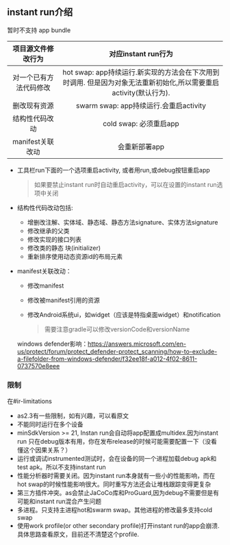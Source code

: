 ## instant run介绍

暂时不支持 app bundle

|   项目源文件修改行为   |                     对应instant run行为                      |
| :--------------------: | :----------------------------------------------------------: |
| 对一个已有方法代码修改 | hot swap: app持续运行.新实现的方法会在下次用到时调用. 但是因为对象无法重新初始化,所以需要重启activity(默认行为). |
|      删改现有资源      |            swarm swap: app持续运行.会重启activity            |
|     结构性代码改动     |                    cold swap: 必须重启app                    |
|    manifest关联改动    |                        会重新部署app                         |

- 工具栏run下面的一个选项重启activity, 或者用run,或debug按钮重启app

    > 如果要禁止instant run时自动重启activity，可以在设置的instant run选项中关闭

- 结构性代码改动包括:

    - 增删改注解、实体域、静态域、静态方法signature、实体方法signature
    - 修改继承的父类
    - 修改实现的接口列表
    - 修改类的静态 块(initializer)
    - 重新排序使用动态资源id的布局元素

- manifest关联改动：

    - 修改manifest

    - 修改被manifest引用的资源

    - 修改Android系统ui，如widget（应该是特指桌面widget）和notification

        > 需要注意gradle可以修改versionCode和versionName

    windows defender影响：https://answers.microsoft.com/en-us/protect/forum/protect_defender-protect_scanning/how-to-exclude-a-filefolder-from-windows-defender/f32ee18f-a012-4f02-8611-0737570e8eee

### 限制

在#ir-limitations

- as2.3有一些限制，如有兴趣，可以看原文
- 不能同时运行在多个设备
- minSdkVersion >= 21, Instan run会自动将app配置成multidex.因为instant run 只在debug版本有用，你在发布release的时候可能需要配置一下（没看懂这个因果关系？）
- 运行或调试instrumented测试时，会在设备的同一个进程加载debug apk和 test apk。所以不支持instant run
- 性能分析器时需要关闭。因为instant run本身就有一些小的性能影响，而在hot swap的时候性能影响很大。同时重写方法还会让堆栈跟踪变得更复杂
- 第三方插件冲突。as会禁止JaCoCo库和ProGuard,因为debug不需要但是有可能和instant run混合产生问题
- 多进程。只支持主进程hot和swarm swap。其他进程的修改最多支持cold swap
- 使用work profile(or other secondary profile)打开instant run的app会崩溃.具体思路查看原文，目前还不清楚这个profile.